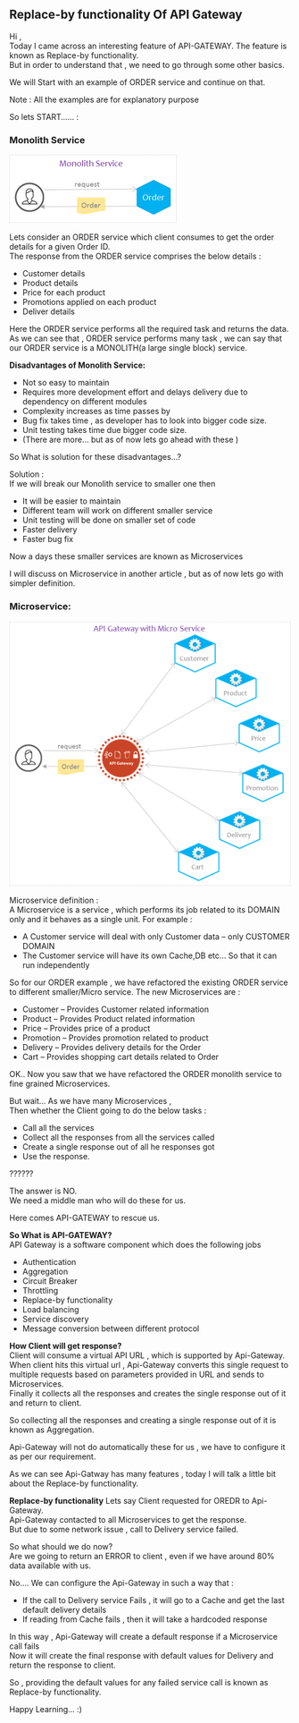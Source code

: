 ## Replace-by functionality Of API Gateway ##  

Hi ,  
Today I came across an interesting feature of API-GATEWAY. The feature is known as Replace-by functionality.  
But in order to understand that , we need to go through some other basics.  

We will Start with an example of ORDER service and continue on that.  

Note : All the examples are for explanatory purpose   

So lets START…… :  

### Monolith Service ###

![Monolith Service](images/monolith.png)  

Lets consider an ORDER service which client consumes to get the order details for a given Order ID.  
The response from the ORDER service comprises the below details :  
* Customer details  
* Product details  
* Price for each product  
* Promotions applied on each product  
* Deliver details  

Here the ORDER service performs all the required task and returns the data.  
As we can see that , ORDER service performs many task , we can say that our ORDER service is a MONOLITH(a large single block) service.

**Disadvantages of Monolith Service:**  
* Not so easy to maintain  
* Requires more development effort and delays delivery due to dependency on different modules  
* Complexity increases as time passes by  
* Bug fix takes time , as developer has to look into bigger code size.  
* Unit testing takes time due bigger code size.  
* (There are more… but as of now lets go ahead with these )  


So What is solution for these disadvantages…?

Solution :  
If we will break our Monolith service to smaller one then  
* It will be easier to maintain  
* Different team will work on different smaller service  
* Unit testing will be done on smaller set of code  
* Faster delivery  
* Faster bug fix  

Now a days these smaller services are known as Microservices

I will discuss on Microservice in another article , but as of now lets go with simpler definition.

### Microservice: ###
![Api Gateway](images/ApiGateway.png)  

Microservice definition :  
A Microservice is a service , which performs its job related to its DOMAIN only and it behaves as a single unit.
For example :  
* A Customer service will deal with only Customer data – only CUSTOMER DOMAIN  
* The Customer service will have its own Cache,DB etc… So that it can run independently  

So for our ORDER example , we have refactored the existing ORDER service to different smaller/Micro service.
The new Microservices are :  
* Customer – Provides Customer related information  
* Product – Provides Product related information  
* Price – Provides price of a product   
* Promotion – Provides promotion related to product  
* Delivery – Provides delivery details for the Order  
* Cart – Provides shopping cart details related to Order  

OK.. Now you saw that we have refactored the ORDER monolith service to fine grained Microservices.

But wait... As we have many Microservices ,  
Then whether the Client going to do the below tasks :  
* Call all the services   
* Collect all the responses from all the services called  
* Create a single response out of all he responses got  
* Use the response.  

??????  

The answer is NO.  
We need a middle man who will do these for us.  

Here comes API-GATEWAY to rescue us.  

**So What is API-GATEWAY?**  
API Gateway is a software component which does the following jobs  
* Authentication  
* Aggregation  
* Circuit Breaker  
* Throttling  
* Replace-by functionality  
* Load balancing  
* Service discovery  
* Message conversion between different protocol  


**How Client will get response?**  
Client will consume a virtual API URL , which is supported by Api-Gateway.  
When client hits this virtual url , Api-Gateway converts this single request to multiple requests based on parameters provided in URL and sends to Microservices.  
Finally it collects all the responses and creates the single response out of it and return to client.  

So collecting all the responses and creating a single response out of it is known as Aggregation.  

Api-Gateway will not do automatically these for us , we have to configure it as per our requirement.  


As we can see Api-Gatway has many features , today I will talk a little bit about the Replace-by functionality.  

**Replace-by functionality**
Lets say Client requested for OREDR to Api-Gateway.  
Api-Gateway contacted to all Microservices to get the response.  
But due to some network issue , call to Delivery service failed.  

So what should we do now?  
Are we going to return an ERROR to client , even if we have around 80% data available with us.  

No.... We can configure the Api-Gateway in such a way that :  
* If the call to Delivery service Fails , it will go to a Cache and get the last default delivery details  
* If reading from Cache fails , then it will take a hardcoded response  

In this way , Api-Gateway will create a default response if a Microservice call fails  
Now it will create the final response with default values for Delivery and return the response to client.  

So , providing the default values for any failed service call is known as Replace-by functionality.  

Happy Learning… :)

